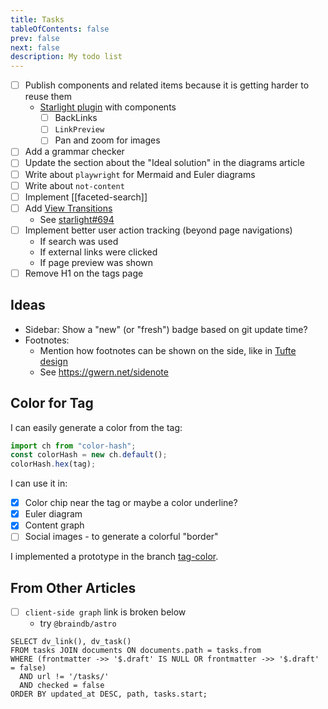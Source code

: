 ```yaml
---
title: Tasks
tableOfContents: false
prev: false
next: false
description: My todo list
---
```


- [ ] Publish components and related items because it is getting harder to reuse them
  - [Starlight plugin](https://starlight.astro.build/resources/plugins/) with components
    - [ ] BackLinks
    - [ ] `LinkPreview`
    - [ ] Pan and zoom for images
- [ ] Add a grammar checker
- [ ] Update the section about the "Ideal solution" in the diagrams article
- [ ] Write about `playwright` for Mermaid and Euler diagrams
- [ ] Write about `not-content`
- [ ] Implement [[faceted-search]]
- [ ] Add [View Transitions](https://docs.astro.build/en/guides/view-transitions/)
  - See [starlight#694](https://github.com/withastro/starlight/pull/694#issuecomment-2021611520)
- [ ] Implement better user action tracking (beyond page navigations)
  - If search was used
  - If external links were clicked
  - If page preview was shown
- [ ] Remove H1 on the tags page

## Ideas

- Sidebar: Show a "new" (or "fresh") badge based on git update time?
- Footnotes:
  - Mention how footnotes can be shown on the side, like in [Tufte design](https://edwardtufte.github.io/tufte-css/)
  - See https://gwern.net/sidenote

## Color for Tag

I can easily generate a color from the tag:

```js
import ch from "color-hash";
const colorHash = new ch.default();
colorHash.hex(tag);
```

I can use it in:

- [x] Color chip near the tag or maybe a color underline?
- [x] Euler diagram
- [x] Content graph
- [ ] Social images - to generate a colorful "border"

I implemented a prototype in the branch [tag-color](https://github.com/stereobooster/astro-digital-garden/tree/tag-color).

## From Other Articles

- [ ] `client-side graph` link is broken below
  - try `@braindb/astro`

```dataview list
SELECT dv_link(), dv_task()
FROM tasks JOIN documents ON documents.path = tasks.from
WHERE (frontmatter ->> '$.draft' IS NULL OR frontmatter ->> '$.draft' = false)
  AND url != '/tasks/'
  AND checked = false
ORDER BY updated_at DESC, path, tasks.start;
```
